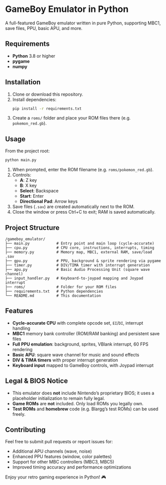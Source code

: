 # GameBoy Emulator in Python

A full-featured GameBoy emulator written in pure Python, supporting MBC1, save files, PPU, basic APU, and more.

## Requirements

- **Python** 3.8 or higher
- **pygame**
- **numpy**

## Installation

1. Clone or download this repository.
2. Install dependencies:
   ```bash
   pip install -r requirements.txt
   ```
3. Create a `roms/` folder and place your ROM files there (e.g. `pokemon_red.gb`).

## Usage

From the project root:
```bash
python main.py
```
1. When prompted, enter the ROM filename (e.g. `roms/pokemon_red.gb`).
2. Controls:
   - **A**: Z key
   - **B**: X key
   - **Select**: Backspace
   - **Start**: Enter
   - **Directional Pad**: Arrow keys
3. Save files (`.sav`) are created automatically next to the ROM.
4. Close the window or press Ctrl+C to exit; RAM is saved automatically.

## Project Structure

```
/gameboy_emulator/
├── main.py            # Entry point and main loop (cycle-accurate)
├── cpu.py             # CPU core, instructions, interrupts, timing
├── memory.py          # Memory map, MBC1, external RAM, save/load .sav
├── gpu.py             # PPU, background & sprite rendering via pygame
├── timer.py           # DIV/TIMA timer with interrupt generation
├── apu.py             # Basic Audio Processing Unit (square wave channel)
├── input_handler.py   # Keyboard-to-joypad mapping and Joypad interrupt
├── roms/              # Folder for your ROM files
├── requirements.txt   # Python dependencies
└── README.md          # This documentation
```

## Features

- **Cycle-accurate CPU** with complete opcode set, `EI`/`DI`, interrupt handling
- **MBC1** memory bank controller (ROM/RAM banking) and persistent save files
- **Full PPU emulation**: background, sprites, VBlank interrupt, 60 FPS rendering
- **Basic APU**: square wave channel for music and sound effects
- **DIV & TIMA timers** with proper interrupt generation
- **Keyboard input** mapped to GameBoy controls, with Joypad interrupt

## Legal & BIOS Notice

- This emulator does **not** include Nintendo’s proprietary BIOS; it uses a placeholder initialization to remain fully legal.
- **Game ROMs** are **not** included. Only load ROMs you legally own.
- **Test ROMs** and **homebrew** code (e.g. Blargg’s test ROMs) can be used freely.

## Contributing

Feel free to submit pull requests or report issues for:
- Additional APU channels (wave, noise)
- Enhanced PPU features (window, color palettes)
- Support for other MBC controllers (MBC3, MBC5)
- Improved timing accuracy and performance optimizations

Enjoy your retro gaming experience in Python! 🎮
